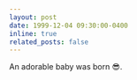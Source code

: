 ```yaml
---
layout: post
date: 1999-12-04 09:30:00-0400
inline: true
related_posts: false
---
```


An adorable baby was born :sunglasses:.